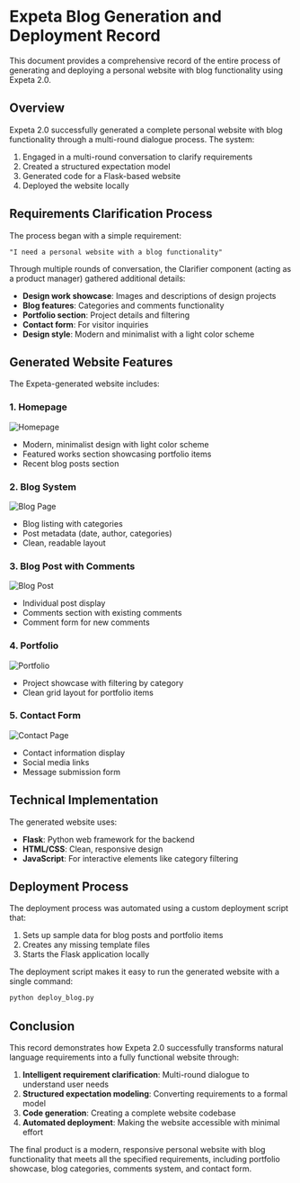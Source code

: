 # Expeta Blog Generation and Deployment Record

This document provides a comprehensive record of the entire process of generating and deploying a personal website with blog functionality using Expeta 2.0.

## Overview

Expeta 2.0 successfully generated a complete personal website with blog functionality through a multi-round dialogue process. The system:

1. Engaged in a multi-round conversation to clarify requirements
2. Created a structured expectation model
3. Generated code for a Flask-based website
4. Deployed the website locally

## Requirements Clarification Process

The process began with a simple requirement:

```
"I need a personal website with a blog functionality"
```

Through multiple rounds of conversation, the Clarifier component (acting as a product manager) gathered additional details:

- **Design work showcase**: Images and descriptions of design projects
- **Blog features**: Categories and comments functionality
- **Portfolio section**: Project details and filtering
- **Contact form**: For visitor inquiries
- **Design style**: Modern and minimalist with a light color scheme

## Generated Website Features

The Expeta-generated website includes:

### 1. Homepage
![Homepage](../screenshots/localhost_5000_020910.png)
- Modern, minimalist design with light color scheme
- Featured works section showcasing portfolio items
- Recent blog posts section

### 2. Blog System
![Blog Page](../screenshots/localhost_5000_blog_020926.png)
- Blog listing with categories
- Post metadata (date, author, categories)
- Clean, readable layout

### 3. Blog Post with Comments
![Blog Post](../screenshots/localhost_5000_blog_020941.png)
- Individual post display
- Comments section with existing comments
- Comment form for new comments

### 4. Portfolio
![Portfolio](../screenshots/localhost_5000_021351.png)
- Project showcase with filtering by category
- Clean grid layout for portfolio items

### 5. Contact Form
![Contact Page](../screenshots/localhost_5000_021406.png)
- Contact information display
- Social media links
- Message submission form

## Technical Implementation

The generated website uses:

- **Flask**: Python web framework for the backend
- **HTML/CSS**: Clean, responsive design
- **JavaScript**: For interactive elements like category filtering

## Deployment Process

The deployment process was automated using a custom deployment script that:

1. Sets up sample data for blog posts and portfolio items
2. Creates any missing template files
3. Starts the Flask application locally

The deployment script makes it easy to run the generated website with a single command:

```bash
python deploy_blog.py
```

## Conclusion

This record demonstrates how Expeta 2.0 successfully transforms natural language requirements into a fully functional website through:

1. **Intelligent requirement clarification**: Multi-round dialogue to understand user needs
2. **Structured expectation modeling**: Converting requirements to a formal model
3. **Code generation**: Creating a complete website codebase
4. **Automated deployment**: Making the website accessible with minimal effort

The final product is a modern, responsive personal website with blog functionality that meets all the specified requirements, including portfolio showcase, blog categories, comments system, and contact form.
